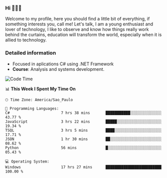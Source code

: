 


### Hi 🙋🏽‍♂️

Welcome to my profile, here you should find a little bit of everything, if something interests you, call me! Let's talk,
I am a young enthusiast and lover of technology, I like to observe and know how things really work behind the curtains, 
education will transform the world, especially when it is allied to technology.

### Detailed information
* Focused in aplications C# using .NET Framework
* **Course**: Analysis and systems development.

<!--START_SECTION:waka-->
![Code Time](http://img.shields.io/badge/Code%20Time-415%20hrs%2047%20mins-blue)

📊 **This Week I Spent My Time On** 

```text
🕑︎ Time Zone: America/Sao_Paulo

💬 Programming Languages: 
C#                       7 hrs 38 mins       ███████████░░░░░░░░░░░░░░   43.77 % 
JavaScript               3 hrs 22 mins       █████░░░░░░░░░░░░░░░░░░░░   19.34 % 
TSQL                     3 hrs 5 mins        ████░░░░░░░░░░░░░░░░░░░░░   17.71 % 
JSON                     1 hr 30 mins        ██░░░░░░░░░░░░░░░░░░░░░░░   08.62 % 
Python                   56 mins             █░░░░░░░░░░░░░░░░░░░░░░░░   05.43 % 

💻 Operating System: 
Windows                  17 hrs 27 mins      █████████████████████████   100.00 % 
```


<!--END_SECTION:waka-->


